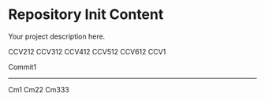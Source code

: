 Repository Init Content
=======================

Your project description here.

CCV212
CCV312
CCV412
CCV512
CCV612
CCV1

Commit1

-------------------------
Cm1
Cm22
Cm333
